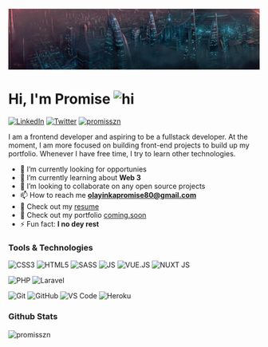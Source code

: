 ![Pretty lights](prettylights.gif)

# Hi, I'm Promise <img src="https://user-images.githubusercontent.com/1303154/88677602-1635ba80-d120-11ea-84d8-d263ba5fc3c0.gif" width="28px" height="28px" alt="hi">

[![LinkedIn](https://img.shields.io/badge/-LinkedIn-0A66C2?logo=linkedin&style=flat-square)](https://www.linkedin.com/in/https://www.linkedin.com/in/olayinka-promise-33213b19a//)
[![Twitter](https://img.shields.io/badge/-Twitter-1DA1F2?logo=twitter&logoColor=white&style=flat-square)](https://twitter.com/promisszn)
[<img src="https://komarev.com/ghpvc/?username=promisszn&label=Profile%20views&color=0e75b6&style=flat" alt="promisszn" />](https://github.com/promisszn/promisszn)

I am a frontend developer and aspiring to be a fullstack developer. At the moment, I am more focused on building front-end projects to build up my portfolio. Whenever I have free time, I try to learn other technologies.

- 🔭 I’m currently looking for opportunies
- 🌱 I’m currently learning about **Web 3**
- 👯 I’m looking to collaborate on any open source projects
- 📫 How to reach me **olayinkapromise80@gmail.com**
- 📝 Check out my [resume]([https://drive.google.com/file/d/107xHcxCkuRNz1NzeSEi0780SyTAtVz6_/view?usp=sharing](https://drive.google.com/file/d/1JacEEZ8Fpu96ybMUiiwFoDRgyWPVZgik/view?usp=sharing))
- 📁 Check out my portfolio [coming.soon](#)
- ⚡ Fun fact: **I no dey rest**

### Tools & Technologies
![CSS3](https://img.shields.io/badge/CSS3-1572B6?style=for-the-badge&logo=css3&logoColor=white)
![HTML5](https://img.shields.io/badge/HTML5-E34F26?style=for-the-badge&logo=html5&logoColor=white)
![SASS](https://img.shields.io/badge/Sass-CC6699?style=for-the-badge&logo=sass&logoColor=white)
![JS](https://img.shields.io/badge/JavaScript-323330?style=for-the-badge&logo=javascript&logoColor=F7DF1E)
![VUE.JS](https://img.shields.io/badge/Vue.js-35495E?style=for-the-badge&logo=vue.js&logoColor=4FC08D)
![NUXT JS](https://img.shields.io/badge/nuxt.js-00C58E?style=for-the-badge&logo=nuxtdotjs&logoColor=white)

![PHP](https://img.shields.io/badge/PHP-777BB4?style=for-the-badge&logo=php&logoColor=white)
![Laravel](https://img.shields.io/badge/Laravel-FF2D20?style=for-the-badge&logo=laravel&logoColor=white)

![Git](https://img.shields.io/badge/-Git-F05032?style=for-the-badge&logo=git&logoColor=white)
![GitHub](https://img.shields.io/badge/GitHub-100000?style=for-the-badge&logo=github&logoColor=white)
![VS Code](https://img.shields.io/badge/-VS%20Code-007ACC?style=for-the-badge&logo=visual%20studio%20code&logoColor=white)
![Heroku](https://img.shields.io/badge/Heroku-430098?style=for-the-badge&logo=heroku&logoColor=white)


### Github Stats

<img align="center" src="https://github-readme-stats.vercel.app/api?username=promisszn&show_icons=true&locale=en&theme=tokyonight&hide_border=true&count_private=true" alt="promisszn" />

